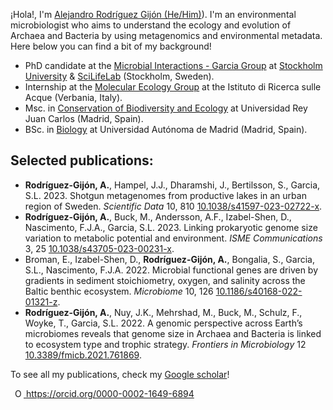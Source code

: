 ¡Hola!, I'm [Alejandro Rodríguez Gijón (He/Him)](https://twitter.com/_RodriguezGijon)).
I'm an environmental microbiologist who aims to understand the ecology and evolution of Archaea and Bacteria by using metagenomics and environmental metadata. Here below you can find a bit of my background!

   - PhD candidate at the [Microbial Interactions - Garcia Group](https://miint.org/) at [Stockholm University](https://www.su.se/department-of-ecology-environment-and-plant-sciences/) & [SciLifeLab](https://www.scilifelab.se/) (Stockholm, Sweden).
   - Internship at the [Molecular Ecology Group](http://www.meg.irsa.cnr.it/) at the Istituto di Ricerca sulle Acque (Verbania, Italy).
   - Msc. in [Conservation of Biodiversity and Ecology](https://www.urjc.es/estudios/master/759-tecnicas-de-conservacion-de-la-biodiversidad-y-ecologia) at Universidad Rey Juan Carlos (Madrid, Spain).
   - BSc. in [Biology](https://www.uam.es/Ciencias/Biolog%C3%ADa/1242655508884.htm) at Universidad Autónoma de Madrid (Madrid, Spain).


Selected publications:
-

- <b>Rodríguez-Gijón, A.</b>, Hampel, J.J., Dharamshi, J., Bertilsson, S., Garcia, S.L. 2023. Shotgun metagenomes from productive lakes in an urban region of Sweden. <i>Scientific Data</i> 10, 810 [10.1038/s41597-023-02722-x](https://www.nature.com/articles/s41597-023-02722-x).
- <b>Rodríguez-Gijón, A.</b>, Buck, M., Andersson, A.F., Izabel-Shen, D., Nascimento, F.J.A., Garcia, S.L. 2023. Linking prokaryotic genome size variation to metabolic potential and environment. <i>ISME Communications</i> 3, 25 [10.1038/s43705-023-00231-x](https://www.nature.com/articles/s43705-023-00231-x).
- Broman, E., Izabel-Shen, D., <b>Rodríguez-Gijón, A.</b>, Bongalia, S., Garcia, S.L., Nascimento, F.J.A. 2022. Microbial functional genes are driven by gradients in sediment stoichiometry, oxygen, and salinity across the Baltic benthic ecosystem. <i>Microbiome</i> 10, 126 [10.1186/s40168-022-01321-z](https://microbiomejournal.biomedcentral.com/articles/10.1186/s40168-022-01321-z).
- <b>Rodríguez-Gijón, A.</b>, Nuy, J.K., Mehrshad, M., Buck, M., Schulz, F., Woyke, T., Garcia, S.L. 2022. A genomic perspective across Earth’s microbiomes reveals that genome size in Archaea and Bacteria is linked to ecosystem type and trophic strategy. <i>Frontiers in Microbiology</i> 12 [10.3389/fmicb.2021.761869](https://www.frontiersin.org/articles/10.3389/fmicb.2021.761869/full).
  
To see all my publications, check my [Google scholar](https://scholar.google.com/citations?hl=en&user=5-3GnPQAAAAJ)!

   <a
    id="cy-effective-orcid-url"
    class="underline"
     href="https://orcid.org/0000-0002-1649-6894"
     target="orcid.widget"
     rel="me noopener noreferrer"
     style="vertical-align: top">
     <img
        src="https://orcid.org/sites/default/files/images/orcid_16x16.png"
        style="width: 1em; margin-inline-start: 0.5em"
        alt="ORCID iD icon"/>
      https://orcid.org/0000-0002-1649-6894
    </a>
